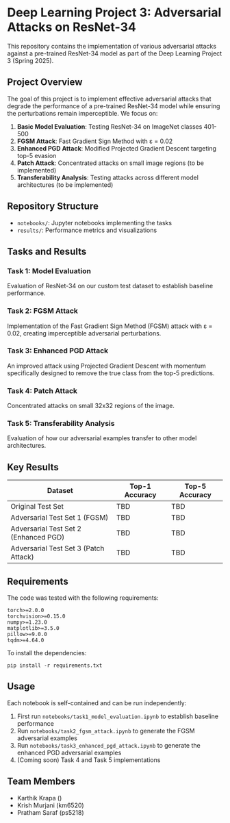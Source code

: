 # Deep Learning Project 3: Adversarial Attacks on ResNet-34

This repository contains the implementation of various adversarial attacks against a pre-trained ResNet-34 model as part of the Deep Learning Project 3 (Spring 2025).

## Project Overview

The goal of this project is to implement effective adversarial attacks that degrade the performance of a pre-trained ResNet-34 model while ensuring the perturbations remain imperceptible. We focus on:

1. **Basic Model Evaluation**: Testing ResNet-34 on ImageNet classes 401-500
2. **FGSM Attack**: Fast Gradient Sign Method with ε = 0.02
3. **Enhanced PGD Attack**: Modified Projected Gradient Descent targeting top-5 evasion
4. **Patch Attack**: Concentrated attacks on small image regions (to be implemented)
5. **Transferability Analysis**: Testing attacks across different model architectures (to be implemented)

## Repository Structure

- `notebooks/`: Jupyter notebooks implementing the tasks
- `results/`: Performance metrics and visualizations

## Tasks and Results

### Task 1: Model Evaluation
Evaluation of ResNet-34 on our custom test dataset to establish baseline performance.

### Task 2: FGSM Attack
Implementation of the Fast Gradient Sign Method (FGSM) attack with ε = 0.02, creating imperceptible adversarial perturbations.

### Task 3: Enhanced PGD Attack
An improved attack using Projected Gradient Descent with momentum specifically designed to remove the true class from the top-5 predictions.

### Task 4: Patch Attack
Concentrated attacks on small 32x32 regions of the image.

### Task 5: Transferability Analysis
Evaluation of how our adversarial examples transfer to other model architectures.

## Key Results

| Dataset | Top-1 Accuracy | Top-5 Accuracy |
|---------|---------------|---------------|
| Original Test Set | TBD | TBD |
| Adversarial Test Set 1 (FGSM) | TBD | TBD |
| Adversarial Test Set 2 (Enhanced PGD) | TBD | TBD |
| Adversarial Test Set 3 (Patch Attack) | TBD | TBD |

## Requirements

The code was tested with the following requirements:
```
torch>=2.0.0
torchvision>=0.15.0
numpy>=1.23.0
matplotlib>=3.5.0
pillow>=9.0.0
tqdm>=4.64.0
```

To install the dependencies:
```
pip install -r requirements.txt
```

## Usage

Each notebook is self-contained and can be run independently:

1. First run `notebooks/task1_model_evaluation.ipynb` to establish baseline performance
2. Run `notebooks/task2_fgsm_attack.ipynb` to generate the FGSM adversarial examples
3. Run `notebooks/task3_enhanced_pgd_attack.ipynb` to generate the enhanced PGD adversarial examples
4. (Coming soon) Task 4 and Task 5 implementations

## Team Members
- Karthik Krapa ()
- Krish Murjani (km6520)
- Pratham Saraf (ps5218)

